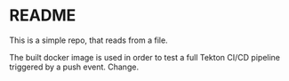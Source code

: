# README

This is a simple repo, that reads from a file.

The built docker image is used in order to test a full Tekton CI/CD
pipeline triggered by a push event. Change.